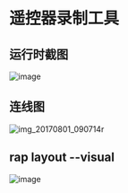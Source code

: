 # 遥控器录制工具

## 运行时截图
![image](https://user-images.githubusercontent.com/342509/28805156-991d1aee-769a-11e7-91cd-dc2dbb85a85f.png)

## 连线图
![img_20170801_090714r](https://user-images.githubusercontent.com/342509/28805102-279760be-769a-11e7-99db-92e332ad32a2.jpg)

## rap layout --visual

![image](https://user-images.githubusercontent.com/342509/28805131-6480a67a-769a-11e7-95a2-37a83cd551e7.png)
